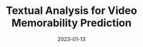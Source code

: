 ---
title: "Textual Analysis for Video Memorability Prediction"
collection: publications
permalink: /publication/2022-MediaEval-VideoMem
excerpt: 
date: 2023-01-13
authors: "C. Guinaudeau, <u>A. Girbau</u>"
venue: 'International Conference on Multimedia Modeling Workshop (MMM MediaEval)'
uri: 'https://2022.multimediaeval.com/'
bibtex: /files/2022-MediaEval-VideoMem_bib.txt
pdf: https://2022.multimediaeval.com/paper2139.pdf
teaser: /images/teaser_VideoMem.jpg
---